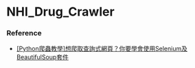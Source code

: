 # NHI_Drug_Crawler

### Reference
* [[Python爬蟲教學]想爬取查詢式網頁？你要學會使用Selenium及BeautifulSoup套件](https://wreadit.com/@wwwlearncodewithmikecom/post/151826)</br>